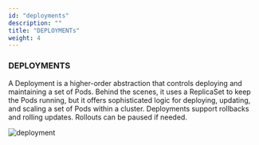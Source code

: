 ```yaml
---
id: "deployments"
description: ""
title: "DEPLOYMENTs"
weight: 4
---
```


### DEPLOYMENTS

A Deployment is a higher-order abstraction that controls deploying and maintaining a set of Pods. Behind the scenes, it uses a ReplicaSet to keep the Pods running, but it offers sophisticated logic for deploying, updating, and scaling a set of Pods within a cluster. Deployments support rollbacks and rolling updates. Rollouts can be paused if needed.

![deployment](deployment.gif)